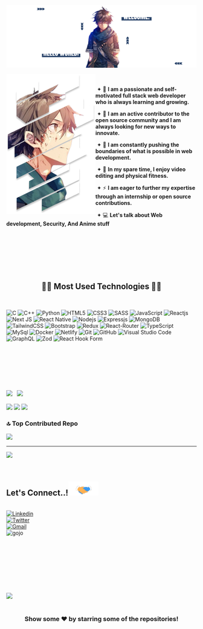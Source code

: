 <img src="./assets/images/herobanner.png">

<br>

<div>
 <div>
  <img src="./assets/images/haruhiro.png" align="left">
  <p align="right">

   &nbsp;
    
   &nbsp;&#10022; 🔭 **I am a passionate and self-motivated full stack web developer who is always learning and growing.**

   &nbsp;&#10022; 👯 **I am an active contributor to the open source community and I am always looking for new ways to innovate.**

   &nbsp;&#10022; 🌱 **I am constantly pushing the boundaries of what is possible in web development.**

   &nbsp;&#10022; 💬 **In my spare time, I enjoy video editing and physical fitness.**

   &nbsp;&#10022; ⚡ **I am eager to further my expertise through an internship or open source contributions.**
   
   &nbsp;&#10022; 💻 **Let's talk about Web development, Security, And Anime stuff**
   
  </p>
 </div>
</div>

<br><br><br><br><br><br>
<h2 align="center">🧑‍💻 Most Used Technologies 🧑‍💻</h2>
<br>
<p align="center">
 
   ![C](https://img.shields.io/badge/C%20-%232370ED.svg?style=for-the-badge&logo=c&logoColor=white)
![C++](https://img.shields.io/badge/C++%20-%2300599C.svg?style=for-the-badge&logo=c%2B%2B&logoColor=white)
![Python](https://img.shields.io/badge/Python-14354C?style=for-the-badge&logo=python&logoColor=white)
   ![HTML5](https://img.shields.io/badge/HTML5%20-%23E34F26.svg?style=for-the-badge&logo=html5&logoColor=white)
   ![CSS3](https://img.shields.io/badge/CSS%20-%231572B6.svg?style=for-the-badge&logo=css3&logoColor=white)
   ![SASS](https://img.shields.io/badge/Sass-CC6699?style=for-the-badge&logo=sass&logoColor=white)
   ![JavaScript](https://img.shields.io/badge/JavaScript%20-%23F7DF1E.svg?style=for-the-badge&logo=javascript&logoColor=black)
   ![Reactjs](https://img.shields.io/badge/React-20232A?style=for-the-badge&logo=react&logoColor=61DAFB)
   ![Next JS](https://img.shields.io/badge/Next-black?style=for-the-badge&logo=next.js&logoColor=white)
   ![React Native](https://img.shields.io/badge/react_native-%2320232a.svg?style=for-the-badge&logo=react&logoColor=%2361DAFB)
   ![Nodejs](https://img.shields.io/badge/Node.js-43853D?style=for-the-badge&logo=node.js&logoColor=white)
   ![Expressjs](https://img.shields.io/badge/Express.js-404D59?style=for-the-badge)
   ![MongoDB](https://img.shields.io/badge/MongoDB-4EA94B?style=for-the-badge&logo=mongodb&logoColor=white)
   ![TailwindCSS](https://img.shields.io/badge/Tailwind_CSS-38B2AC?style=for-the-badge&logo=tailwind-css&logoColor=white)
   ![Bootstrap](https://img.shields.io/badge/Bootstrap-563D7C?style=for-the-badge&logo=bootstrap&logoColor=white)
   ![Redux](https://img.shields.io/badge/Redux-593D88?style=for-the-badge&logo=redux&logoColor=white)
   ![React-Router](https://img.shields.io/badge/React_Router-CA4245?style=for-the-badge&logo=react-router&logoColor=white)
   ![TypeScript](https://img.shields.io/badge/TypeScript-007ACC?style=for-the-badge&logo=typescript&logoColor=white)
   ![MySql](https://img.shields.io/badge/MySQL-00000F?style=for-the-badge&logo=mysql&logoColor=white)
   ![Docker](https://img.shields.io/badge/docker-%230db7ed.svg?style=for-the-badge&logo=docker&logoColor=white)
    ![Netlify](https://img.shields.io/badge/Netlify-00C7B7?style=for-the-badge&logo=netlify&logoColor=white)
    ![Git](https://img.shields.io/badge/git-%23F05033.svg?style=for-the-badge&logo=git&logoColor=white)
    ![GitHub](https://img.shields.io/badge/github-%23121011.svg?style=for-the-badge&logo=github&logoColor=white)
    ![Visual Studio Code](https://img.shields.io/badge/Visual%20Studio%20Code-0078d7.svg?style=for-the-badge&logo=visual-studio-code&logoColor=white)
    ![GraphQL](https://img.shields.io/badge/-GraphQL-E10098?style=for-the-badge&logo=graphql&logoColor=white)
    ![Zod](https://img.shields.io/badge/React%20Hook%20Form-EC5990.svg?style=for-the-badge&logo=React-Hook-Form&logoColor=white)
    ![React Hook Form](https://img.shields.io/badge/Zod-3E67B1.svg?style=for-the-badge&logo=Zod&logoColor=white)
</p>
<h2></h2>
<br><br><br><br><br>

<div style="width: 100% ; display flex; justify-content : center; align-items:center;">
 
![](http://github-profile-summary-cards.vercel.app/api/cards/profile-details?username=M-A-N-I-K&theme=blue_green) 
  &nbsp; ![](https://github-readme-streak-stats.herokuapp.com/?user=M-A-N-I-K&theme=blue_green&hide_border=false)<br/>
<br/>
![](http://github-profile-summary-cards.vercel.app/api/cards/stats?username=M-A-N-I-K&theme=blue_green) 
![](http://github-profile-summary-cards.vercel.app/api/cards/most-commit-language?username=M-A-N-I-K&theme=blue_green) 
![](http://github-profile-summary-cards.vercel.app/api/cards/repos-per-language?username=M-A-N-I-K&theme=blue_green) 

</div>

### 🔝 Top Contributed Repo
![](https://github-contributor-stats.vercel.app/api?username=M-A-N-I-K&limit=5&theme=tokyonight&combine_all_yearly_contributions=true)

---
[![](https://visitcount.itsvg.in/api?id=M-A-N-I-K&icon=0&color=0)](https://visitcount.itsvg.in)

<br>

## <b> Let's Connect..!</b><img src="https://github.com/0xAbdulKhalid/0xAbdulKhalid/raw/main/assets/mdImages/handshake.gif" width ="80">
<br>


<div style="display: flex; align-items: flex-start;">
  <div>
    <ul style="list-style-type: none; padding: 0; margin: 0;">
      <li>
        <a href="https://linkedin.com/in/manik-dingra">
          <img src="https://img.shields.io/badge/linkedin:manik_dingra-%2300acee.svg?color=405DE6&style=for-the-badge&logo=linkedin&logoColor=white" alt="Linkedin"/>
        </a>
      </li>
      <li>
        <a href="https://twitter.com/manik_dingra">
          <img src="https://img.shields.io/badge/twitter:manik_dingra-%2300acee.svg?color=1DA1F2&style=for-the-badge&logo=twitter&logoColor=white" alt="Twitter"/>
        </a>
      </li>
      <li>
        <a href="mailto:manikdhingra0582@gmail.com">
          <img src="https://img.shields.io/badge/gmail:manikdhingra0582-%23EA4335.svg?style=for-the-badge&logo=gmail&logoColor=white" alt="Gmail"/>
        </a>
      </li>
    <img width="150px" height="150px" src="https://camo.githubusercontent.com/ca1b7d0350e9b7e60f2d2d66856984aa6fed01340cdb812cb0fee914f6f84d45/68747470733a2f2f6d656469612e67697068792e636f6d2f6d656469612f416c3958697445497747674c5539794d66532f67697068792e676966" alt="gojo" align="right"/>
    </ul>
  </div>
  
</div>

<br>
<img src="https://user-images.githubusercontent.com/73097560/115834477-dbab4500-a447-11eb-908a-139a6edaec5c.gif">
<br>

#

<div align="center">

### Show some ❤️ by starring some of the repositories!

</div>





